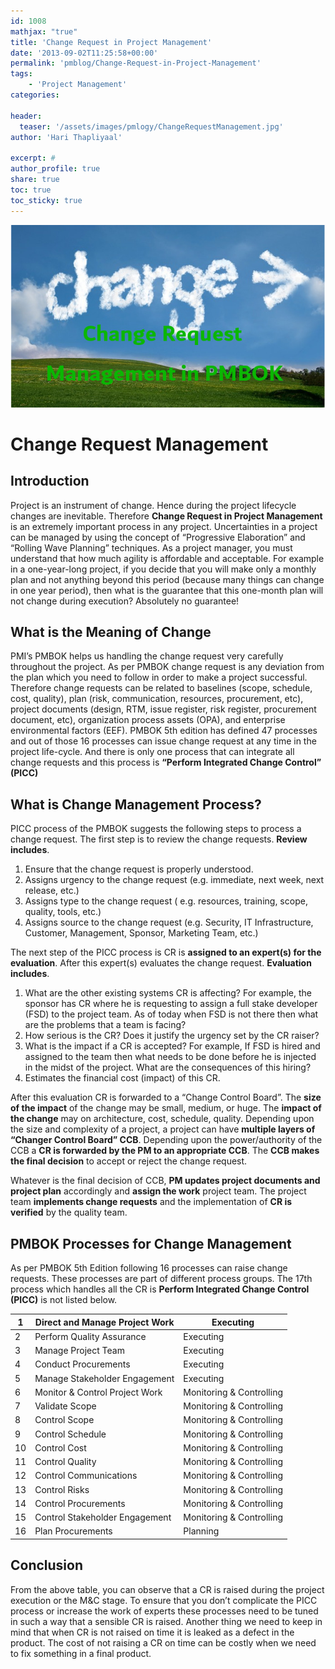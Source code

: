 ```yaml
---
id: 1008   
mathjax: "true"
title: 'Change Request in Project Management'
date: '2013-09-02T11:25:58+00:00'
permalink: 'pmblog/Change-Request-in-Project-Management'
tags: 
    - 'Project Management'
categories:

header:
  teaser: '/assets/images/pmlogy/ChangeRequestManagement.jpg'
author: 'Hari Thapliyaal'

excerpt: #
author_profile: true
share: true
toc: true   
toc_sticky: true
---
```

![](/assets/images/pmlogy/ChangeRequestManagement.jpg)   

# Change Request Management 

## Introduction

Project is an instrument of change. Hence during the project lifecycle changes are inevitable. Therefore **Change Request in Project Management** is an extremely important process in any project. Uncertainties in a project can be managed by using the concept of “Progressive Elaboration” and “Rolling Wave Planning” techniques. As a project manager, you must understand that how much agility is affordable and acceptable. For example in a one-year-long project, if you decide that you will make only a monthly plan and not anything beyond this period (because many things can change in one year period), then what is the guarantee that this one-month plan will not change during execution? Absolutely no guarantee!

## What is the Meaning of Change

PMI’s PMBOK helps us handling the change request very carefully throughout the project. As per PMBOK change request is any deviation from the plan which you need to follow in order to make a project successful. Therefore change requests can be related to baselines (scope, schedule, cost, quality), plan (risk, communication, resources, procurement, etc), project documents (design, RTM, issue register, risk register, procurement document, etc), organization process assets (OPA), and enterprise environmental factors (EEF). PMBOK 5th edition has defined 47 processes and out of those 16 processes can issue change request at any time in the project life-cycle. And there is only one process that can integrate all change requests and this process is **“Perform Integrated Change Control” (PICC)**

## What is Change Management Process?

PICC process of the PMBOK suggests the following steps to process a change request. The first step is to review the change requests. **Review includes**.

1. Ensure that the change request is properly understood.
2. Assigns urgency to the change request (e.g. immediate, next week, next release, etc.)
3. Assigns type to the change request ( e.g. resources, training, scope, quality, tools, etc.)
4. Assigns source to the change request (e.g. Security, IT Infrastructure, Customer, Management, Sponsor, Marketing Team, etc.)

The next step of the PICC process is CR is **assigned to an expert(s) for the evaluation**. After this expert(s) evaluates the change request. **Evaluation includes**.

1. What are the other existing systems CR is affecting? For example, the sponsor has CR where he is requesting to assign a full stake developer (FSD) to the project team. As of today when FSD is not there then what are the problems that a team is facing?
2. How serious is the CR? Does it justify the urgency set by the CR raiser?
3. What is the impact if a CR is accepted? For example, If FSD is hired and assigned to the team then what needs to be done before he is injected in the midst of the project. What are the consequences of this hiring?
4. Estimates the financial cost (impact) of this CR.

After this evaluation CR is forwarded to a “Change Control Board”. The **size of the impact** of the change may be small, medium, or huge. The **impact of the change** may on architecture, cost, schedule, quality. Depending upon the size and complexity of a project, a project can have **multiple layers of “Changer Control Board” CCB**. Depending upon the power/authority of the CCB a **CR is forwarded by the PM to an appropriate CCB**. The **CCB makes the final decision** to accept or reject the change request.

Whatever is the final decision of CCB, **PM updates project documents and project plan** accordingly and **assign the work** project team. The project team **implements change requests** and the implementation of **CR is verified** by the quality team.

## PMBOK Processes for Change Management

As per PMBOK 5th Edition following 16 processes can raise change requests. These processes are part of different process groups. The 17th process which handles all the CR is **Perform Integrated Change Control (PICC)** is not listed below.

| 1 | Direct and Manage Project Work | Executing |
|---|---|---|
| 2 | Perform Quality Assurance | Executing |
| 3 | Manage Project Team | Executing |
| 4 | Conduct Procurements | Executing |
| 5 | Manage Stakeholder Engagement | Executing |
| 6 | Monitor &amp; Control Project Work | Monitoring &amp; Controlling |
| 7 | Validate Scope | Monitoring &amp; Controlling |
| 8 | Control Scope | Monitoring &amp; Controlling |
| 9 | Control Schedule | Monitoring &amp; Controlling |
| 10 | Control Cost | Monitoring &amp; Controlling |
| 11 | Control Quality | Monitoring &amp; Controlling |
| 12 | Control Communications | Monitoring &amp; Controlling |
| 13 | Control Risks | Monitoring &amp; Controlling |
| 14 | Control Procurements | Monitoring &amp; Controlling |
| 15 | Control Stakeholder Engagement | Monitoring &amp; Controlling |
| 16 | Plan Procurements | Planning |

## Conclusion

From the above table, you can observe that a CR is raised during the project execution or the M&amp;C stage. To ensure that you don’t complicate the PICC process or increase the work of experts these processes need to be tuned in such a way that a sensible CR is raised. Another thing we need to keep in mind that when CR is not raised on time it is leaked as a defect in the product. The cost of not raising a CR on time can be costly when we need to fix something in a final product.